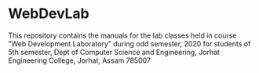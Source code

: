 # WebDevLab
This repository contains the manuals for the lab classes held in course "Web Development Laboratory" during odd semester, 2020 for students of 5th semester, Dept of Computer Science and Engineering, Jorhat Engineering College, Jorhat, Assam 785007
